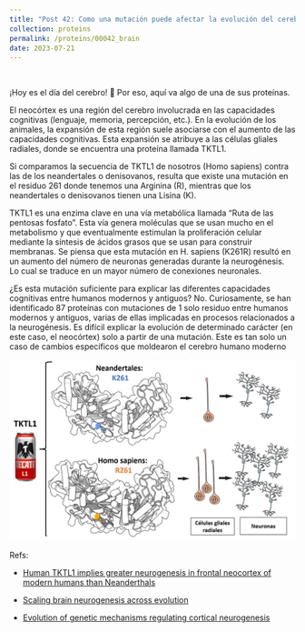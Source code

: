 ```yaml
---
title: "Post 42: Como una mutación puede afectar la evolución del cerebro humano 🧠"
collection: proteins
permalink: /proteins/00042_brain
date: 2023-07-21
---
```


&nbsp;

¡Hoy es el día del cerebro! 🧠 Por eso, aquí va algo de una de sus proteínas.

El neocórtex es una región del cerebro involucrada en las capacidades cognitivas (lenguaje, memoria, percepción, etc.). En la evolución de los animales, la expansión de esta región suele asociarse con el aumento de las capacidades cognitivas. Esta expansión se atribuye a las células gliales radiales, donde se encuentra una proteína llamada TKTL1. 

Si comparamos la secuencia de TKTL1 de nosotros (Homo sapiens) contra las de los neandertales o denisovanos, resulta que existe una mutación en el residuo 261 donde tenemos una Arginina (R), mientras que los neandertales o denisovanos tienen una Lisina (K). 

TKTL1 es una enzima clave en una vía metabólica llamada “Ruta de las pentosas fosfato”. Esta vía genera moléculas que se usan mucho en el metabolismo y que eventualmente estimulan la proliferación celular mediante la síntesis de ácidos grasos que se usan para construir membranas. Se piensa que esta mutación en H. sapiens (K261R) resultó en un aumento del número de neuronas generadas durante la neurogénesis. Lo cual se traduce en un mayor número de conexiones neuronales.

¿Es esta mutación suficiente para explicar las diferentes capacidades cognitivas entre humanos modernos y antiguos? No. Curiosamente, se han identificado 87 proteínas con mutaciones de 1 solo residuo entre humanos modernos y antiguos, varias de ellas implicadas en procesos relacionados a la neurogénesis. Es difícil explicar la evolución de determinado carácter (en este caso, el neocórtex) solo a partir de una mutación. Este es tan solo un caso de cambios específicos que moldearon el cerebro humano moderno 

![img](/images/proteins/00042_tkt.jpg)


Refs:

* [Human TKTL1 implies greater neurogenesis in frontal neocortex of modern humans than Neanderthals](https://www.science.org/doi/10.1126/science.abl6422)

* [Scaling brain neurogenesis across evolution](https://www.science.org/doi/10.1126/science.ade4388)

* [Evolution of genetic mechanisms regulating cortical neurogenesis](https://onlinelibrary.wiley.com/doi/10.1002/dneu.22891)






